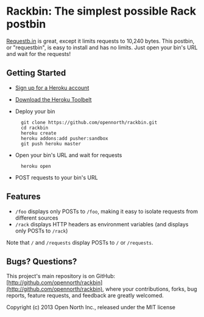 # Rackbin: The simplest possible Rack postbin

[Requestb.in](http://requestb.in/) is great, except it limits requests to 10,240 bytes. This postbin, or "requestbin", is easy to install and has no limits. Just open your bin's URL and wait for the requests!

## Getting Started

* [Sign up for a Heroku account](https://id.heroku.com/signup)
* [Download the Heroku Toolbelt](https://toolbelt.heroku.com/)
* Deploy your bin

        git clone https://github.com/opennorth/rackbin.git
        cd rackbin
        heroku create
        heroku addons:add pusher:sandbox
        git push heroku master

* Open your bin's URL and wait for requests

        heroku open

* POST requests to your bin's URL

## Features

* `/foo` displays only POSTs to `/foo`, making it easy to isolate requests from different sources
* `/rack` displays HTTP headers as environment variables (and displays only POSTs to `/rack`)

Note that `/` and `/requests` display POSTs to `/` or `/requests`.

## Bugs? Questions?

This project's main repository is on GitHub: [http://github.com/opennorth/rackbin](http://github.com/opennorth/rackbin), where your contributions, forks, bug reports, feature requests, and feedback are greatly welcomed.

Copyright (c) 2013 Open North Inc., released under the MIT license
